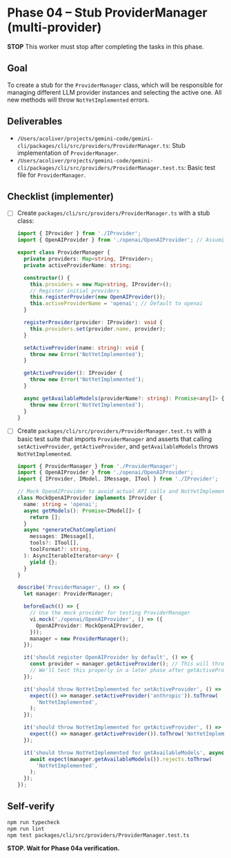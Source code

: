 # Phase 04 – Stub ProviderManager (multi-provider)

**STOP**
This worker must stop after completing the tasks in this phase.

## Goal

To create a stub for the `ProviderManager` class, which will be responsible for managing different LLM provider instances and selecting the active one. All new methods will throw `NotYetImplemented` errors.

## Deliverables

- `/Users/acoliver/projects/gemini-code/gemini-cli/packages/cli/src/providers/ProviderManager.ts`: Stub implementation of `ProviderManager`.
- `/Users/acoliver/projects/gemini-code/gemini-cli/packages/cli/src/providers/ProviderManager.test.ts`: Basic test file for `ProviderManager`.

## Checklist (implementer)

- [ ] Create `packages/cli/src/providers/ProviderManager.ts` with a stub class:

  ```typescript
  import { IProvider } from './IProvider';
  import { OpenAIProvider } from './openai/OpenAIProvider'; // Assuming this path

  export class ProviderManager {
    private providers: Map<string, IProvider>;
    private activeProviderName: string;

    constructor() {
      this.providers = new Map<string, IProvider>();
      // Register initial providers
      this.registerProvider(new OpenAIProvider());
      this.activeProviderName = 'openai'; // Default to openai
    }

    registerProvider(provider: IProvider): void {
      this.providers.set(provider.name, provider);
    }

    setActiveProvider(name: string): void {
      throw new Error('NotYetImplemented');
    }

    getActiveProvider(): IProvider {
      throw new Error('NotYetImplemented');
    }

    async getAvailableModels(providerName?: string): Promise<any[]> {
      throw new Error('NotYetImplemented');
    }
  }
  ```

- [ ] Create `packages/cli/src/providers/ProviderManager.test.ts` with a basic test suite that imports `ProviderManager` and asserts that calling `setActiveProvider`, `getActiveProvider`, and `getAvailableModels` throws `NotYetImplemented`.

  ```typescript
  import { ProviderManager } from './ProviderManager';
  import { OpenAIProvider } from './openai/OpenAIProvider';
  import { IProvider, IModel, IMessage, ITool } from './IProvider';

  // Mock OpenAIProvider to avoid actual API calls and NotYetImplemented errors from its methods
  class MockOpenAIProvider implements IProvider {
    name: string = 'openai';
    async getModels(): Promise<IModel[]> {
      return [];
    }
    async *generateChatCompletion(
      messages: IMessage[],
      tools?: ITool[],
      toolFormat?: string,
    ): AsyncIterableIterator<any> {
      yield {};
    }
  }

  describe('ProviderManager', () => {
    let manager: ProviderManager;

    beforeEach(() => {
      // Use the mock provider for testing ProviderManager
      vi.mock('./openai/OpenAIProvider', () => ({
        OpenAIProvider: MockOpenAIProvider,
      }));
      manager = new ProviderManager();
    });

    it('should register OpenAIProvider by default', () => {
      const provider = manager.getActiveProvider(); // This will throw NotYetImplemented initially
      // We'll test this properly in a later phase after getActiveProvider is implemented
    });

    it('should throw NotYetImplemented for setActiveProvider', () => {
      expect(() => manager.setActiveProvider('anthropic')).toThrow(
        'NotYetImplemented',
      );
    });

    it('should throw NotYetImplemented for getActiveProvider', () => {
      expect(() => manager.getActiveProvider()).toThrow('NotYetImplemented');
    });

    it('should throw NotYetImplemented for getAvailableModels', async () => {
      await expect(manager.getAvailableModels()).rejects.toThrow(
        'NotYetImplemented',
      );
    });
  });
  ```

## Self-verify

```bash
npm run typecheck
npm run lint
npm test packages/cli/src/providers/ProviderManager.test.ts
```

**STOP. Wait for Phase 04a verification.**

